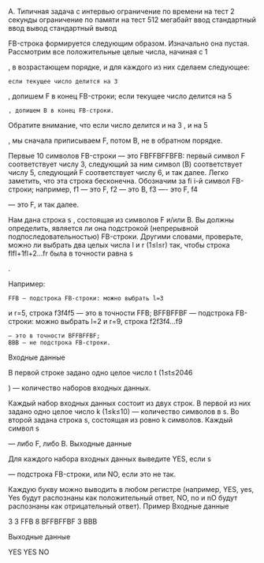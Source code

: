 A. Типичная задача с интервью
ограничение по времени на тест
2 секунды
ограничение по памяти на тест
512 мегабайт
ввод
стандартный ввод
вывод
стандартный вывод

FB-строка формируется следующим образом. Изначально она пустая. Рассмотрим все положительные целые числа, начиная с 1

, в возрастающем порядке, и для каждого из них сделаем следующее:

    если текущее число делится на 3

, допишем F в конец FB-строки;
если текущее число делится на 5

    , допишем B в конец FB-строки. 

Обратите внимание, что если число делится и на 3
, и на 5

, мы сначала приписываем F, потом B, не в обратном порядке.

Первые 10
символов FB-строки — это FBFFBFFBFB: первый символ F соответствует числу 3, следующий за ним символ (B) соответствует числу 5, следующий F соответствует числу 6, и так далее. Легко заметить, что эта строка бесконечна. Обозначим за fi i-й символ FB-строки; например, f1 — это F, f2 — это B, f3 —- это F, f4

— это F, и так далее.

Нам дана строка s
, состоящая из символов F и/или B. Вы должны определить, является ли она подстрокой (непрерывной подпоследовательностью) FB-строки. Другими словами, проверьте, можно ли выбрать два целых числа l и r (1≤l≤r) так, чтобы строка flfl+1fl+2…fr была в точности равна s

.

Например:

    FFB — подстрока FB-строки: можно выбрать l=3

и r=5, строка f3f4f5
— это в точности FFB;
BFFBFFBF — подстрока FB-строки: можно выбрать l=2
и r=9, строка f2f3f4…f9

    — это в точности BFFBFFBF;
    BBB — не подстрока FB-строки. 

Входные данные

В первой строке задано одно целое число t
(1≤t≤2046

) — количество наборов входных данных.

Каждый набор входных данных состоит из двух строк. В первой из них задано одно целое число k
(1≤k≤10) — количество символов в s. Во второй задана строка s, состоящая из ровно k символов. Каждый символ s

— либо F, либо B.
Выходные данные

Для каждого набора входных данных выведите YES, если s

— подстрока FB-строки, или NO, если это не так.

Каждую букву можно выводить в любом регистре (например, YES, yes, Yes будут распознаны как положительный ответ, NO, no и nO будут распознаны как отрицательный ответ).
Пример
Входные данные

3
3
FFB
8
BFFBFFBF
3
BBB

Выходные данные

YES
YES
NO
